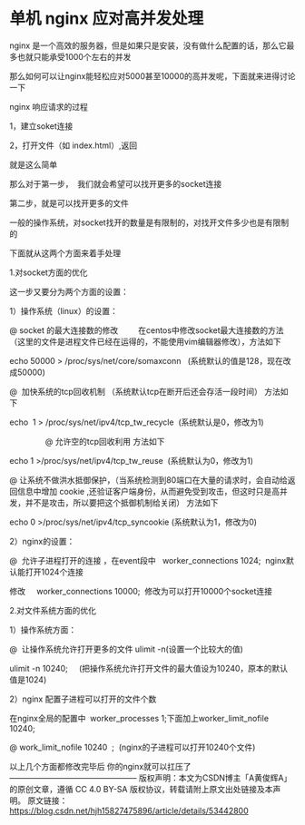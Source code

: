 # 单机 nginx 应对高并发处理

nginx 是一个高效的服务器，但是如果只是安装，没有做什么配置的话，那么它最多也就只能承受1000个左右的并发

那么如何可以让nginx能轻松应对5000甚至10000的高并发呢，下面就来进得讨论一下



nginx 响应请求的过程

1，建立soket连接

2，打开文件（如 index.html）,返回

就是这么简单

那么对于第一步，  我们就会希望可以找开更多的socket连接

第二步，就是可以找开更多的文件

一般的操作系统，对socket找开的数量是有限制的，对找开文件多少也是有限制的

下面就从这两个方面来着手处理



1.对socket方面的优化

这一步又要分为两个方面的设置：

1）操作系统（linux）的设置：

@ socket 的最大连接数的修改         在centos中修改socket最大连接数的方法     （这里的文件是进程文件已经在运得的，不能使用vim编辑器修改），方法如下

echo 50000 > /proc/sys/net/core/somaxconn   (系统默认的值是128，现在改成50000)

@  加快系统的tcp回收机制 （系统默认tcp在断开后还会存活一段时间） 方法如下

echo  1 > /proc/sys/net/ipv4/tcp_tw_recycle  (系统默认是0，修改为1)

                @ 允许空的tcp回收利用 方法如下

echo 1 >/proc/sys/net/ipv4/tcp_tw_reuse  (系统默认为0，修改为1)

@ 让系统不做洪水抵御保护，（当系统检测到80端口在大量的请求时，会自动给返回信息中增加 cookie ,还验证客户端身份，从而避免受到攻击，但这时只是高并发，并不是攻击，所以要把这个抵御机制给关闭） 方法如下

echo 0 >/proc/sys/net/ipv4/tcp_syncookie (系统默认为1，修改为0)



2）nginx的设置：

@  允许子进程打开的连接 ，在event段中   worker_connections 1024;  nginx默认能打开1024个连接

修改     worker_connections 10000;  修改为可以打开10000个socket连接



2.对文件系统方面的优化



1）操作系统方面：

@  让操作系统允许打开更多的文件 ulimit -n(设置一个比较大的值)

ulimit -n 10240;     (把操作系统允许打开文件的最大值设为10240，原本的默认值是1024)

2）nginx 配置子进程可以打开的文件个数

在nginx全局的配置中  worker_processes 1;下面加上worker_limit_nofile 10240;

@ work_limit_nofile 10240  ;  (nginx的子进程可以打开10240个文件)



以上几个方面都修改完毕后 你的nginx就可以扛压了
————————————————
版权声明：本文为CSDN博主「A黄俊辉A」的原创文章，遵循 CC 4.0 BY-SA 版权协议，转载请附上原文出处链接及本声明。
原文链接：https://blog.csdn.net/hjh15827475896/article/details/53442800